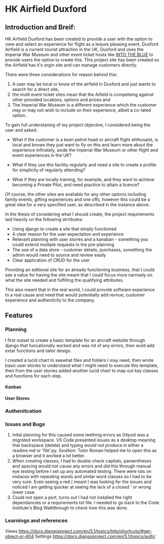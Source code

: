 # HK Airfield Duxford

## Introduction and Breif:

HK Airfield Duxford has been created to provide a user with the option to view and select an experience for flight as a leisure pleasing event. Duxford Airfield is a current tourist attraction in the UK, Duxford and uses the Imperial War Museum and other event ticket hosts like [INTO THE BLUE](www.intotheblue.co.uk) to provide users the option to create this. 
This project site has been created so the Airfield has it's orgin site and can manage customers directly. 

There were three considerations for reason behind this: 

1) A user may be local or know of the airfield in Duxford and just wants to search for a direct site, 
2) the mutli event ticket sites mean that the Aifield is competeing against other provided locations, options and prices and 
3) The Imperial War Museum is a different experience which the customer may or may not wish to include on their experience, albeit a co-lated option.

To gain full understaning of my project objective, I considered being the user and asked:

- What if the customer is a keen petrol head or aircraft flight ehthusaist, is local and knows they just want to fly on this and learn more about the experience infinately, aside the Imperial War Museum or other flight and event experiences in the UK?

- What if they use this facility regularly and need a site to create a profile for simplicity of regularly attending?

- What if they are locally training, for example, and they want to achieve becoming a Private Pilot, and need practice to attain a licence?

Of course, the other sites are avaliable for any other options including family events, gifting experiences and one offs, however this could be a great idea for a very specified user, as described in the instance above. 

In the thesis of considering what I should create, the project requirements laid heavily on the following atrributes:

- Using django to create a site that simply functioned
- A clear reason for the user expectation and experience 
- Relevant planning with user stories and a kanaban - something you could extend mutliple requests in the pre-planning
- The use of a data store - customer details, purchases, something the admin would need to source and review easily
- Clear application of CRUD for the user

Providing an editional site for an already functioning business, that I could see a value for having the site meant that I could focus more narrowly on what the site needed and fulfilling the qualifying attributes.

This also meant that in the real world, I could provide software experience to a real cause and need that would potentially add revnue, customer experience and authenitcity to the company.

## Features

### Planning 

I first outset to create a basic template for an aircraft website through django that funcationally worked and was rid of any errors, then wuld add extar functions and tailor design. 

I created a lucid chart to seewhat files and folders I may need, then wrote basic user stories to understand what I might need to execute this template, then from the user stories added another lucid chart to map out key classes and functions for each step. 

#### Kanban 

#### User Stores 

### Authenitcation


### Issues and Bugs
1) Inital planning for this caused some teething errors as Gitpod was a migrated workspace. VS Code presented issues as a desktop meaning that backspace (delete) and typing would not produce in either a readme.md or 'file'.py. 
Soultion: Tutor Roman helped me to open this as a browser and it worked a lot better.
2) When creating classes, I had to double check capitals, paraentheses and spacing would not cause any errors and did this through manual eye testing before I set up any automated testing. There were lots on instaces with repeating words and simlar word classes so I had to be very sure. Even seeing a red ( meant I was looking for the issues and noticed I am getting quicker at seeing the lack of a closed ' or wrong lower case.
3) Could not open a port, turns out I had not installed the right dependancies or a requirements.txt file. I needed to go back to the Code Institute's Blog Walkthrough to check how this was done. 

### Learnings and references
Views 
https://docs.djangoproject.com/en/5.1/topics/http/shortcuts/#get-object-or-404 
Settings
https://docs.djangoproject.com/en/5.1/topics/auth/
